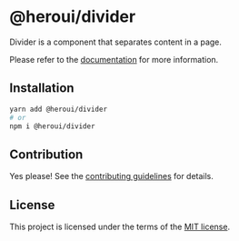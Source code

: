 # @heroui/divider

Divider is a component that separates content in a page.

Please refer to the [documentation](https://nextui.org/docs/components/divider) for more information.

## Installation

```sh
yarn add @heroui/divider
# or
npm i @heroui/divider
```

## Contribution

Yes please! See the
[contributing guidelines](https://github.com/frontio-ai/heroui/blob/master/CONTRIBUTING.md)
for details.

## License

This project is licensed under the terms of the
[MIT license](https://github.com/frontio-ai/heroui/blob/master/LICENSE).
